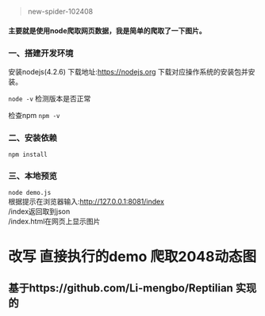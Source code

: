 > new-spider-102408

#### 主要就是使用node爬取网页数据，我是简单的爬取了一下图片。
### 一、搭建开发环境
安装nodejs(4.2.6)
下载地址:https://nodejs.org 下载对应操作系统的安装包并安装。

`node -v`
检测版本是否正常

检查npm
`npm -v`

### 二、安装依赖
`npm install`

### 三、本地预览
`node demo.js`  
根据提示在浏览器输入:http://127.0.0.1:8081/index
<br/>
/index返回取到json
<br/>
/index.html在网页上显示图片

# 改写 直接执行的demo 爬取2048动态图

## 基于https://github.com/Li-mengbo/Reptilian  实现的 
